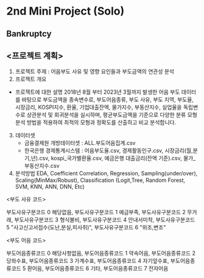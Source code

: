# 2nd Mini Project (Solo) 
## Bankruptcy

## <프로젝트 계획>


1. 프로젝트 주제 : 어음부도 사유 및 영향 요인들과 부도금액의 연관성 분석  
2. 프로젝트 개요
 * 프로젝트에 대한 설명
   2018년 8월 부터 2023년 3월까지 발생한 어음 부도 데이터를 바탕으로 부도금액을 종속변수로, 부도어음종류,  부도 사유, 부도 지역, 부도율,
   시장금리, KOSPI지수, 환율, 기업대출잔액, 물가지수, 부동산지수, 실업율을 독립변수로 상관분석 및  회귀분석을 실시하며, 평균부도금액을 기준으로
   다양한 분류 모형 분석 방법을 적용하여  최적의 모형과 정확도를 산출하고 비교 분석합니다.      
3. 데이터셋
   - 금융결제원 개방데이터셋 : ALL.부도어음집계.csv
   - 한국은행 경제통계시스템 : 어음부도율.csv, 경제활동인구.csv, 시장금리(월,분기,년).csv, kospi_국가별환율.csv, 예금은행 대출금리(잔액 기준).csv, 물가_부동산지수.csv
4. 분석방법
   EDA, Coefficient Correlation, Regression, Sampling(under/over), Scaling(MinMax/Robust), Classification (Logit,Tree,  Random Forest, SVM, KNN, ANN, DNN, Etc)


<부도 사유 코드>  
   
부도사유구분코드	0	 해당없음,
부도사유구분코드	1	 예금부족,
부도사유구분코드	2	 무거래,
부도사유구분코드	3	 형식불비,
부도사유구분코드	4	 안내서미착,
부도사유구분코드	5	 "사고신고서접수(도난,분실,피사취)",
부도사유구분코드	6	 "위조,변조"

<부도 어음 코드>

부도어음종류코드	0	 해당사항없음,
부도어음종류코드	1	 약속어음,
부도어음종류코드	2	 당좌수표,
부도어음종류코드	3	 가계수표,
부도어음종류코드	4	 자기앞수표,
부도어음종류코드	5	 환어음,
부도어음종류코드	6	 기타,
부도어음종류코드	7	 전자어음
